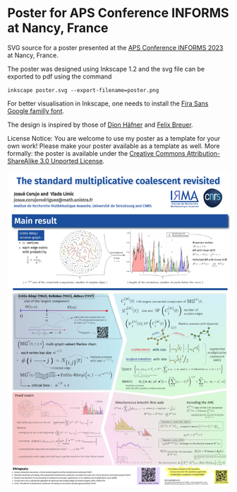 # Poster for APS Conference INFORMS at Nancy, France
SVG source for a poster presented at the [APS Conference INFORMS 2023](https://informs-aps2023.event.univ-lorraine.fr/) at Nancy, France.

The poster was designed using Inkscape 1.2 and the svg file can be exported to pdf using the command
```console
inkscape poster.svg --export-filename=poster.png
```
For better visualisation in Inkscape, one needs to install the [Fira Sans Google familly font](https://fonts.google.com/specimen/Fira+Sans).

The design is inspired by those of [Dion Häfner](https://dionhaefner.github.io/2021/09/creating-a-better-science-conference-poster) and [Felix Breuer](http://blog.felixbreuer.net/2010/10/24/poster.html).

License Notice: You are welcome to use my poster as a template for your own work! Please make your poster available as a template as well. 
More formally: the poster is available under the [Creative Commons Attribution-ShareAlike 3.0 Unported License](https://creativecommons.org/licenses/by-sa/3.0/).

![](./poster.png)
